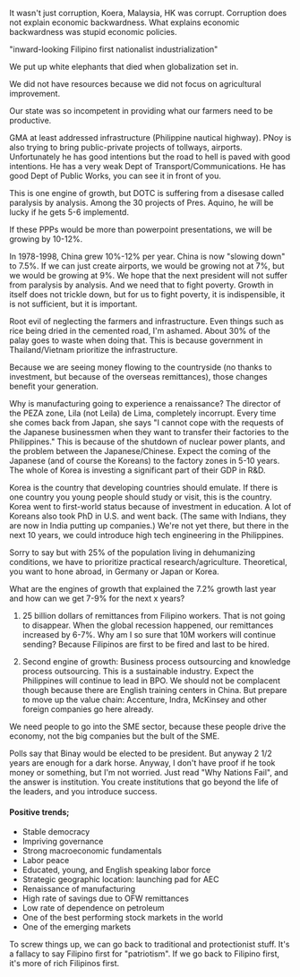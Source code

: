It wasn't just corruption, Koera, Malaysia, HK was corrupt. Corruption does not explain economic backwardness. What explains economic backwardness was stupid economic policies.

"inward-looking Filipino first nationalist industrialization"

We put up white elephants that died when globalization set in.

We did not have resources because we did not focus on agricultural improvement.

Our state was so incompetent in providing what our farmers need to be productive.

GMA at least addressed infrastructure (Philippine nautical highway). PNoy is also trying to bring public-private projects of tollways, airports. Unfortunately he has good intentions but the road to hell is paved with good intentions. He has a very weak Dept of Transport/Communications. He has good Dept of Public Works, you can see it in front of you. 

This is one engine of growth, but DOTC is suffering from a disesase called paralysis by analysis. Among the 30 projects of Pres. Aquino, he will be lucky if he gets 5-6 implementd.

If these PPPs would be more than powerpoint presentations, we will be growing by 10-12%.

In 1978-1998, China grew 10%-12% per year. China is now "slowing down" to 7.5%. If we can just create airports, we would be growing not at 7%, but we would be growing at 9%. We hope that the next president will not suffer from paralysis by analysis. And we need that to fight poverty. Growth in itself does not trickle down, but for us to fight poverty, it is indispensible, it is not sufficient, but it is important.

Root evil of neglecting the farmers and infrastructure. Even things such as rice being dried in the cemented road, I'm ashamed. About 30% of the palay goes to waste when doing that. This is because government in Thailand/Vietnam prioritize the infrastructure.

Because we are seeing money flowing to the countryside (no thanks to investment, but because of the overseas remittances), those changes benefit your generation.

Why is manufacturing going to experience a renaissance? The director of the PEZA zone, Lila (not Leila) de Lima, completely incorrupt. Every time she comes back from Japan, she says "I cannot cope with the requests of the Japanese businessmen when they want to transfer their factories to the Philippines." This is because of the shutdown of nuclear power plants, and the problem between the Japanese/Chinese. Expect the coming of the Japanese (and of course the Koreans) to the factory zones in 5-10 years. The whole of Korea is investing a significant part of their GDP in R&D.

Korea is the country that developing countries should emulate. If there is one country you young people should study or visit, this is the country. Korea went to first-world status because of investment in education. A lot of Koreans also took PhD in U.S. and went back. (The same with Indians, they are now in India putting up companies.) We're not yet there, but there in the next 10 years, we could introduce high tech engineering in the Philippines.

Sorry to say but with 25% of the population living in dehumanizing conditions, we have to prioritize practical research/agriculture. Theoretical, you want to hone abroad, in Germany or Japan or Korea.

What are the engines of growth that explained the 7.2% growth last year and how can we get 7-9% for the next x years?

1. 25 billion dollars of remittances from Filipino workers. That is not going to disappear. When the global recession happened, our remittances increased by 6-7%. Why am I so sure that 10M workers will continue sending? Because Filipinos are first to be fired and last to be hired.

2. Second engine of growth: Business process outsourcing and knowledge process outsourcing. This is a sustainable industry. Expect the Philippines will continue to lead in BPO. We should not be complacent though because there are English training centers in China. But prepare to move up the value chain: Accenture, Indra, McKinsey and other foreign companies go here already.

  We need people to go into the SME sector, because these people drive the economy, not the big companies but the bult of the SME.

Polls say that Binay would be elected to be president. But anyway 2 1/2 years are enough for a dark horse. Anyway, I don't have proof if he took money or something, but I'm not worried. Just read "Why Nations Fail", and the answer is institution. You create institutions that go beyond the life of the leaders, and you introduce success.

#### Positive trends;

- Stable democracy
- Impriving governance
- Strong macroeconomic fundamentals
- Labor peace
- Educated, young, and English speaking labor force
- Strategic geographic location: launching pad for AEC
- Renaissance of manufacturing
- High rate of savings due to OFW remittances
- Low rate of dependence on petroleum
- One of the best performing stock markets in the world
- One of the emerging markets

To screw things up, we can go back to traditional and protectionist stuff. It's a fallacy to say Filipino first for "patriotism". If we go back to Filipino first, it's more of rich Filipinos first.